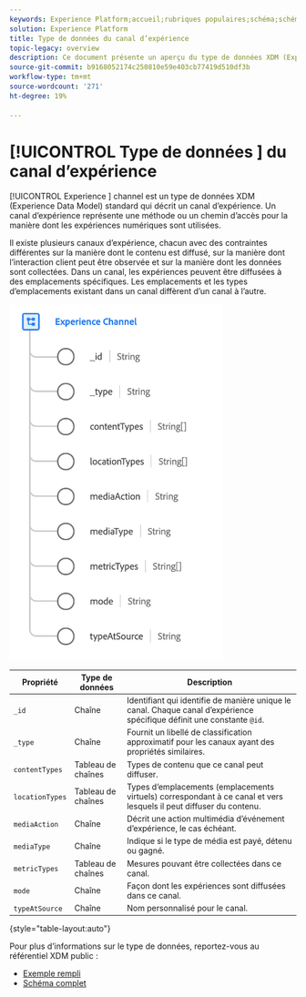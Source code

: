 ```yaml
---
keywords: Experience Platform;accueil;rubriques populaires;schéma;schéma;XDM;champs;schémas;schémas;détails de page web;type de données;type de données;page web
solution: Experience Platform
title: Type de données du canal d’expérience
topic-legacy: overview
description: Ce document présente un aperçu du type de données XDM (Experience Channel Data Model).
source-git-commit: b9168052174c250810e59e403cb77419d510df3b
workflow-type: tm+mt
source-wordcount: '271'
ht-degree: 19%

---
```


# [!UICONTROL Type de données ] du canal d’expérience

[!UICONTROL Experience ] channel est un type de données XDM (Experience Data Model) standard qui décrit un canal d’expérience. Un canal d’expérience représente une méthode ou un chemin d’accès pour la manière dont les expériences numériques sont utilisées.

Il existe plusieurs canaux d’expérience, chacun avec des contraintes différentes sur la manière dont le contenu est diffusé, sur la manière dont l’interaction client peut être observée et sur la manière dont les données sont collectées. Dans un canal, les expériences peuvent être diffusées à des emplacements spécifiques. Les emplacements et les types d’emplacements existant dans un canal diffèrent d’un canal à l’autre.

![](../images/data-types/experience-channel.png)

| Propriété | Type de données | Description |
| --- | --- | --- |
| `_id` | Chaîne | Identifiant qui identifie de manière unique le canal. Chaque canal d’expérience spécifique définit une constante `@id`. |
| `_type` | Chaîne | Fournit un libellé de classification approximatif pour les canaux ayant des propriétés similaires. |
| `contentTypes` | Tableau de chaînes | Types de contenu que ce canal peut diffuser. |
| `locationTypes` | Tableau de chaînes | Types d’emplacements (emplacements virtuels) correspondant à ce canal et vers lesquels il peut diffuser du contenu. |
| `mediaAction` | Chaîne | Décrit une action multimédia d’événement d’expérience, le cas échéant. |
| `mediaType` | Chaîne | Indique si le type de média est payé, détenu ou gagné. |
| `metricTypes` | Tableau de chaînes | Mesures pouvant être collectées dans ce canal. |
| `mode` | Chaîne | Façon dont les expériences sont diffusées dans ce canal. |
| `typeAtSource` | Chaîne | Nom personnalisé pour le canal. |

{style=&quot;table-layout:auto&quot;}

Pour plus d’informations sur le type de données, reportez-vous au référentiel XDM public :

* [Exemple rempli](https://github.com/adobe/xdm/blob/master/components/datatypes/channels/channel.example.1.json)
* [Schéma complet](https://github.com/adobe/xdm/blob/master/components/datatypes/channels/channel.schema.json)
